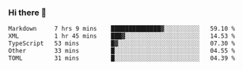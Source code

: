 ### Hi there 👋

<!--
**WShiBin/WShiBin** is a ✨ _special_ ✨ repository because its `README.md` (this file) appears on your GitHub profile.

Here are some ideas to get you started:

- 🔭 I’m currently working on ...
- 🌱 I’m currently learning ...
- 👯 I’m looking to collaborate on ...
- 🤔 I’m looking for help with ...
- 💬 Ask me about ...
- 📫 How to reach me: ...
- 😄 Pronouns: ...
- ⚡ Fun fact: ...
-->

<!--START_SECTION:waka-->

```txt
Markdown     7 hrs 9 mins    ██████████████▓░░░░░░░░░░   59.10 %
XML          1 hr 45 mins    ███▓░░░░░░░░░░░░░░░░░░░░░   14.53 %
TypeScript   53 mins         █▓░░░░░░░░░░░░░░░░░░░░░░░   07.30 %
Other        33 mins         █░░░░░░░░░░░░░░░░░░░░░░░░   04.55 %
TOML         31 mins         █░░░░░░░░░░░░░░░░░░░░░░░░   04.39 %
```

<!--END_SECTION:waka-->
